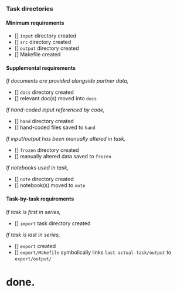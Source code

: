 ### Task directories

#### Minimum requirements
- [] `input` directory created
- [] `src` directory created
- [] `output` directory created
- [] Makefile created

#### Supplemental requirements
_If documents are provided alongside partner data,_
- [] `docs` directory created
- [] relevant doc(s) moved into `docs`

_If hand-coded input referenced by code,_
- [] `hand` directory created
- [] hand-coded files saved to `hand`

_If input/output has been manually altered in task,_
- [] `frozen` directory created
- [] manually altered data saved to `frozen`

_If notebooks used in task,_
- [] `note` directory created
- [] notebook(s) moved to `note`

#### Task-by-task requirements
_If task is first in series,_
- [] `import` task directory created

_If task is last in series,_
- [] `export` created 
- [] `export/Makefile` symbolically links `last-actual-task/output` to `export/output/`

# done.
